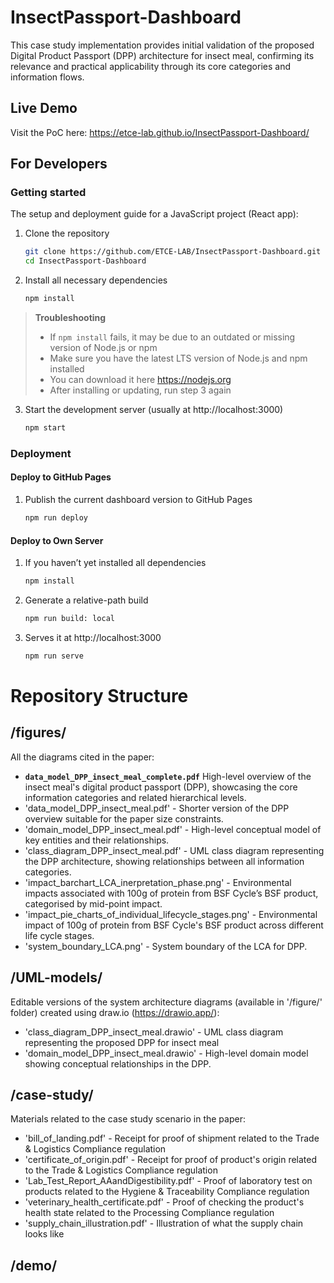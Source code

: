 # InsectPassport-Dashboard
This case study implementation provides initial validation of the proposed Digital Product Passport (DPP) architecture for insect meal, confirming its relevance and practical applicability through its core categories and information flows.

## Live Demo
Visit the PoC here: https://etce-lab.github.io/InsectPassport-Dashboard/

## For Developers
### Getting started
The setup and deployment guide for a JavaScript project (React app):

1) Clone the repository
     ```bash
     git clone https://github.com/ETCE-LAB/InsectPassport-Dashboard.git
     cd InsectPassport-Dashboard           
2) Install all necessary dependencies
     ```bash
     npm install                               
> **Troubleshooting**
> - If `npm install` fails, it may be due to an outdated or missing version of Node.js or npm
> - Make sure you have the latest LTS version of Node.js and npm installed
> - You can download it here https://nodejs.org
> - After installing or updating, run step 3 again
    
3) Start the development server (usually at http://localhost:3000)
      ```bash
      npm start

### Deployment
#### Deploy to GitHub Pages
1) Publish the current dashboard version to GitHub Pages 
     ```bash
     npm run deploy

#### Deploy to Own Server
1) If you haven’t yet installed all dependencies
     ```bash
     npm install
2) Generate a relative-path build
     ```bash
     npm run build: local 
3) Serves it at http://localhost:3000
     ```bash
     npm run serve        

# Repository Structure
## /figures/ 
All the diagrams cited in the paper:
- **`data_model_DPP_insect_meal_complete.pdf`**
       High-level overview of the insect meal's digital product passport (DPP), showcasing the core information categories and related hierarchical levels.
- 'data_model_DPP_insect_meal.pdf' - Shorter version of the DPP overview suitable for the paper size constraints.
- 'domain_model_DPP_insect_meal.pdf' - High-level conceptual model of key entities and their relationships.
- 'class_diagram_DPP_insect_meal.pdf' - UML class diagram representing the DPP architecture, showing relationships between all information categories.
- 'impact_barchart_LCA_inerpretation_phase.png' - Environmental impacts associated with 100g of protein from BSF Cycle’s BSF product, categorised by mid-point impact.
- 'impact_pie_charts_of_individual_lifecycle_stages.png' - Environmental impact of 100g of protein from BSF Cycle's BSF product across different life cycle stages.
- 'system_boundary_LCA.png' - System boundary of the LCA for DPP.

## /UML-models/
Editable versions of the system architecture diagrams (available in '/figure/' folder) created using draw.io (https://drawio.app/):
- 'class_diagram_DPP_insect_meal.drawio' - UML class diagram representing the proposed DPP for insect meal
- 'domain_model_DPP_insect_meal.drawio' - High-level domain model showing conceptual relationships in the DPP.

## /case-study/
Materials related to the case study scenario in the paper:
- 'bill_of_landing.pdf' - Receipt for proof of shipment related to the Trade & Logistics Compliance regulation
- 'certificate_of_origin.pdf' - Receipt for proof of product's origin related to the Trade & Logistics Compliance regulation
- 'Lab_Test_Report_AAandDigestibility.pdf' - Proof of laboratory test on products related to the Hygiene & Traceability Compliance regulation
- 'veterinary_health_certificate.pdf' - Proof of checking the product's health state related to the Processing Compliance regulation
- 'supply_chain_illustration.pdf' - Illustration of what the supply chain looks like

## /demo/
